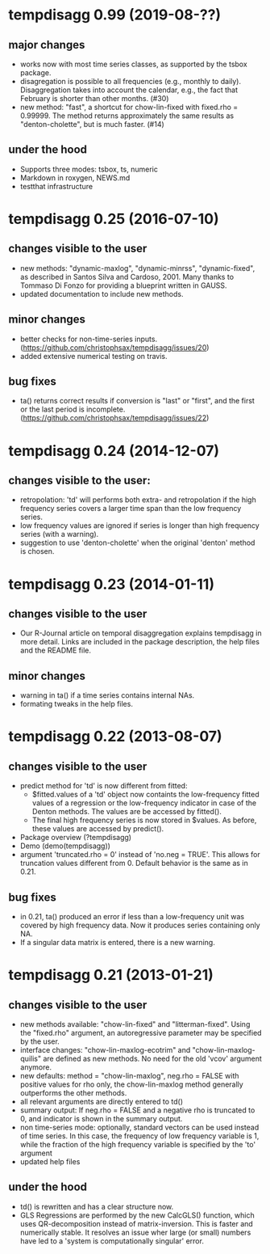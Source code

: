 # tempdisagg 0.99 (2019-08-??)

## major changes

- works now with most time series classes, as supported by the tsbox package.
- disagregation is possible to all frequencies (e.g., monthly to daily).
  Disaggregation takes into account the calendar, e.g., the fact that February
  is shorter than other months. (#30)
- new method: "fast", a shortcut for chow-lin-fixed with fixed.rho = 0.99999.
  The method returns approximately the same results as "denton-cholette", but is
  much faster. (#14)

## under the hood

- Supports three modes: tsbox, ts, numeric
- Markdown in roxygen, NEWS.md
- testthat infrastructure


# tempdisagg 0.25 (2016-07-10)

## changes visible to the user

- new methods: "dynamic-maxlog", "dynamic-minrss", "dynamic-fixed", as described in
  Santos Silva and Cardoso, 2001. Many thanks to Tommaso Di Fonzo for providing
  a blueprint written in GAUSS.
- updated documentation to include new methods.

## minor changes

- better checks for non-time-series inputs.
  (https://github.com/christophsax/tempdisagg/issues/20)
- added extensive numerical testing on travis.

## bug fixes

- ta() returns correct results if conversion is "last" or "first", and the first
  or the last period is incomplete.
  (https://github.com/christophsax/tempdisagg/issues/22)


# tempdisagg 0.24 (2014-12-07)

## changes visible to the user:
- retropolation: 'td' will performs both extra- and retropolation if the high
  frequency series covers a larger time span than the low frequency series.
- low frequency values are ignored if series is longer than high frequency
  series (with a warning).
- suggestion to use 'denton-cholette' when the original 'denton' method is
  chosen.


# tempdisagg 0.23 (2014-01-11)

## changes visible to the user

- Our R-Journal article on temporal disaggregation explains tempdisagg in more
  detail. Links are included in the package description, the help files and
  the README file.

## minor changes

- warning in ta() if a time series contains internal NAs.
- formating tweaks in the help files.


# tempdisagg 0.22 (2013-08-07)

## changes visible to the user

- predict method for 'td' is now different from fitted:
  - $fitted.values of a 'td' object now containts the low-frequency fitted
    values of a  regression or the low-frequency indicator in case of the
    Denton methods. The values are be accessed by fitted().
  - The final high frequency series is now stored in $values. As before, these
    values are accessed by predict().
- Package overview (?tempdisagg)
- Demo (demo(tempdisagg))
- argument 'truncated.rho = 0' instead of 'no.neg = TRUE'. This allows for
  truncation values different from 0. Default behavior is the same as in 0.21.

## bug fixes

- in 0.21, ta() produced an error if less than a low-frequency unit was
  covered by high frequency data. Now it produces series containing only NA.
- If a singular data matrix is entered, there is a new warning.


# tempdisagg 0.21 (2013-01-21)

## changes visible to the user

- new methods available: "chow-lin-fixed" and "litterman-fixed".
  Using the "fixed.rho" argument, an autoregressive parameter may be specified
  by the user.
- interface changes: "chow-lin-maxlog-ecotrim" and "chow-lin-maxlog-quilis"
  are defined as new methods. No need for the old 'vcov' argument anymore.
- new defaults: method = "chow-lin-maxlog", neg.rho = FALSE
  with positive values for rho only, the chow-lin-maxlog method generally
  outperforms the other methods.
- all relevant arguments are directly entered to td()
- summary output: If neg.rho = FALSE and a negative rho is truncated to 0, and
  indicator is shown in the summary output.
- non time-series mode: optionally, standard vectors can be used instead of
  time series. In this case, the frequency of low frequency variable is 1,
  while the fraction of the high frequency variable is specified by the 'to'
  argument
- updated help files

## under the hood

- td() is rewritten and has a clear structure now.
- GLS Regressions are performed by the new CalcGLS() function, which uses
  QR-decomposition instead of matrix-inversion. This is faster and
  numerically stable. It resolves an issue wher large (or small) numbers have
  led to a 'system is computationally singular' error.

